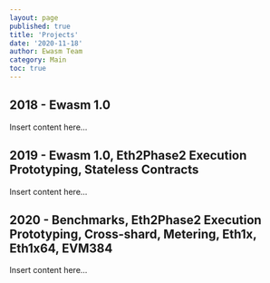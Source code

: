 ```yaml
---
layout: page
published: true
title: 'Projects'
date: '2020-11-18'
author: Ewasm Team
category: Main
toc: true
---
```


## 2018 - Ewasm 1.0

Insert content here...

## 2019 - Ewasm 1.0, Eth2Phase2 Execution Prototyping, Stateless Contracts

Insert content here...

## 2020 - Benchmarks, Eth2Phase2 Execution Prototyping, Cross-shard, Metering, Eth1x, Eth1x64, EVM384

Insert content here...
